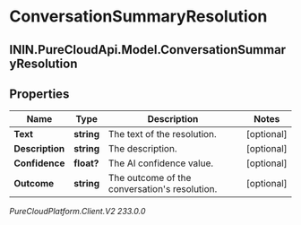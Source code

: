 # ConversationSummaryResolution

## ININ.PureCloudApi.Model.ConversationSummaryResolution

## Properties

|Name | Type | Description | Notes|
|------------ | ------------- | ------------- | -------------|
| **Text** | **string** | The text of the resolution. | [optional] |
| **Description** | **string** | The description. | [optional] |
| **Confidence** | **float?** | The AI confidence value. | [optional] |
| **Outcome** | **string** | The outcome of the conversation&#39;s resolution. | [optional] |



_PureCloudPlatform.Client.V2 233.0.0_
